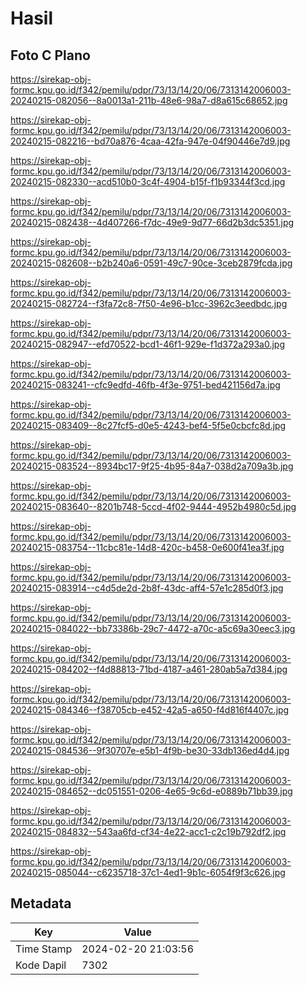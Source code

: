 # Hasil

## Foto C Plano

https://sirekap-obj-formc.kpu.go.id/f342/pemilu/pdpr/73/13/14/20/06/7313142006003-20240215-082056--8a0013a1-211b-48e6-98a7-d8a615c68652.jpg

https://sirekap-obj-formc.kpu.go.id/f342/pemilu/pdpr/73/13/14/20/06/7313142006003-20240215-082216--bd70a876-4caa-42fa-947e-04f90446e7d9.jpg

https://sirekap-obj-formc.kpu.go.id/f342/pemilu/pdpr/73/13/14/20/06/7313142006003-20240215-082330--acd510b0-3c4f-4904-b15f-f1b93344f3cd.jpg

https://sirekap-obj-formc.kpu.go.id/f342/pemilu/pdpr/73/13/14/20/06/7313142006003-20240215-082438--4d407266-f7dc-49e9-9d77-66d2b3dc5351.jpg

https://sirekap-obj-formc.kpu.go.id/f342/pemilu/pdpr/73/13/14/20/06/7313142006003-20240215-082608--b2b240a6-0591-49c7-90ce-3ceb2879fcda.jpg

https://sirekap-obj-formc.kpu.go.id/f342/pemilu/pdpr/73/13/14/20/06/7313142006003-20240215-082724--f3fa72c8-7f50-4e96-b1cc-3962c3eedbdc.jpg

https://sirekap-obj-formc.kpu.go.id/f342/pemilu/pdpr/73/13/14/20/06/7313142006003-20240215-082947--efd70522-bcd1-46f1-929e-f1d372a293a0.jpg

https://sirekap-obj-formc.kpu.go.id/f342/pemilu/pdpr/73/13/14/20/06/7313142006003-20240215-083241--cfc9edfd-46fb-4f3e-9751-bed421156d7a.jpg

https://sirekap-obj-formc.kpu.go.id/f342/pemilu/pdpr/73/13/14/20/06/7313142006003-20240215-083409--8c27fcf5-d0e5-4243-bef4-5f5e0cbcfc8d.jpg

https://sirekap-obj-formc.kpu.go.id/f342/pemilu/pdpr/73/13/14/20/06/7313142006003-20240215-083524--8934bc17-9f25-4b95-84a7-038d2a709a3b.jpg

https://sirekap-obj-formc.kpu.go.id/f342/pemilu/pdpr/73/13/14/20/06/7313142006003-20240215-083640--8201b748-5ccd-4f02-9444-4952b4980c5d.jpg

https://sirekap-obj-formc.kpu.go.id/f342/pemilu/pdpr/73/13/14/20/06/7313142006003-20240215-083754--11cbc81e-14d8-420c-b458-0e600f41ea3f.jpg

https://sirekap-obj-formc.kpu.go.id/f342/pemilu/pdpr/73/13/14/20/06/7313142006003-20240215-083914--c4d5de2d-2b8f-43dc-aff4-57e1c285d0f3.jpg

https://sirekap-obj-formc.kpu.go.id/f342/pemilu/pdpr/73/13/14/20/06/7313142006003-20240215-084022--bb73386b-29c7-4472-a70c-a5c69a30eec3.jpg

https://sirekap-obj-formc.kpu.go.id/f342/pemilu/pdpr/73/13/14/20/06/7313142006003-20240215-084202--f4d88813-71bd-4187-a461-280ab5a7d384.jpg

https://sirekap-obj-formc.kpu.go.id/f342/pemilu/pdpr/73/13/14/20/06/7313142006003-20240215-084346--f38705cb-e452-42a5-a650-f4d816f4407c.jpg

https://sirekap-obj-formc.kpu.go.id/f342/pemilu/pdpr/73/13/14/20/06/7313142006003-20240215-084536--9f30707e-e5b1-4f9b-be30-33db136ed4d4.jpg

https://sirekap-obj-formc.kpu.go.id/f342/pemilu/pdpr/73/13/14/20/06/7313142006003-20240215-084652--dc051551-0206-4e65-9c6d-e0889b71bb39.jpg

https://sirekap-obj-formc.kpu.go.id/f342/pemilu/pdpr/73/13/14/20/06/7313142006003-20240215-084832--543aa6fd-cf34-4e22-acc1-c2c19b792df2.jpg

https://sirekap-obj-formc.kpu.go.id/f342/pemilu/pdpr/73/13/14/20/06/7313142006003-20240215-085044--c6235718-37c1-4ed1-9b1c-6054f9f3c626.jpg


## Metadata

| Key        | Value               |
| ---------- | ------------------- |
| Time Stamp | 2024-02-20 21:03:56 |
| Kode Dapil | 7302                |



